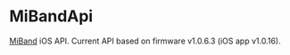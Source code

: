 MiBandApi
========

[MiBand](http://www.mi.com/shouhuan) iOS API. Current API based on firmware v1.0.6.3 (iOS app v1.0.16).

